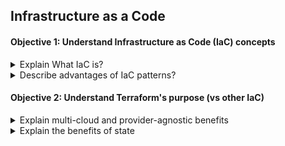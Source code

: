 ## Infrastructure as a Code 

#### Objective 1: Understand Infrastructure as Code (IaC) concepts

<details><summary>Explain What IaC is?</summary>
<p>

Infrastructure is described using a high-level configuration syntax. This allows a blueprint of your data center to be versioned and treated as you would any other code. Additionally, infrastructure can be shared and re-used. 
</p>
<p>
IaC makes it easy to provision and apply infrastructure configurations, saving time. It standardizes workflows across different infrastructure providers (e.g., VMware, AWS, Azure, GCP, etc.) by using a common syntax across all of them.
</p>
</details>


<details><summary>Describe advantages of IaC patterns?</summary>
<p>

</p>

</details>

#### Objective 2: Understand Terraform's purpose (vs other IaC)

<details><summary>Explain multi-cloud and provider-agnostic benefits</summary>
<p>

</p>

</details>


<details><summary>Explain the benefits of state</summary>
<p>

</p>

</details>


